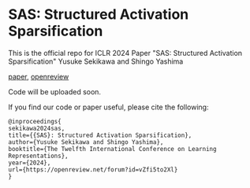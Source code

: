# SAS: Structured Activation Sparsification
This is the official repo for ICLR 2024 Paper "SAS: Structured Activation Sparsification"
Yusuke Sekikawa and Shingo Yashima

[paper](https://openreview.net/pdf?id=vZfi5to2Xl), [openreview](https://openreview.net/forum?id=vZfi5to2Xl)

Code will be uploaded soon.

If you find our code or paper useful, please cite the following:
```
@inproceedings{
sekikawa2024sas,
title={{SAS}: Structured Activation Sparsification},
author={Yusuke Sekikawa and Shingo Yashima},
booktitle={The Twelfth International Conference on Learning Representations},
year={2024},
url={https://openreview.net/forum?id=vZfi5to2Xl}
}
```
